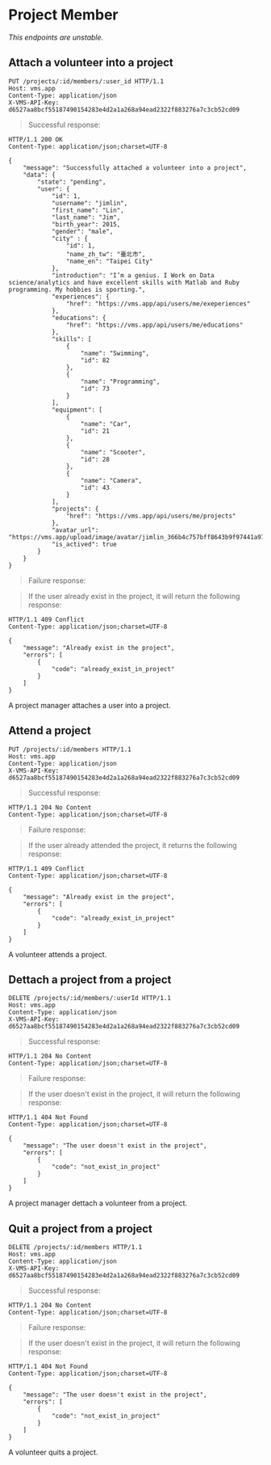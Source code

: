 # Project Member

*This endpoints are unstable.*

## Attach a volunteer into a project

```http
PUT /projects/:id/members/:user_id HTTP/1.1
Host: vms.app
Content-Type: application/json
X-VMS-API-Key: d6527aa8bcf55187490154283e4d2a1a268a94ead2322f883276a7c3cb52cd09
```

> Successful response:

```http
HTTP/1.1 200 OK
Content-Type: application/json;charset=UTF-8

{
    "message": "Successfully attached a volunteer into a project",
    "data": {
        "state": "pending",
        "user": {
            "id": 1,
            "username": "jimlin",
            "first_name": "Lin",
            "last_name": "Jim",
            "birth_year": 2015,
            "gender": "male",
            "city" : {
                "id": 1,
                "name_zh_tw": "臺北市",
                "name_en": "Taipei City"
            },
            "introduction": "I’m a genius. I Work on Data science/analytics and have excellent skills with Matlab and Ruby programming. My hobbies is sporting.",
            "experiences": {
                "href": "https://vms.app/api/users/me/exeperiences"
            },
            "educations": {
                "href": "https://vms.app/api/users/me/educations"
            },
            "skills": [
                {
                    "name": "Swimming",
                    "id": 82            
                },
                {
                    "name": "Programming",
                    "id": 73
                }
            ],
            "equipment": [
                {
                    "name": "Car",
                    "id": 21
                },
                {
                    "name": "Scooter",
                    "id": 28
                },
                {
                    "name": "Camera",
                    "id": 43
                }
            ],
            "projects": {
                "href": "https://vms.app/api/users/me/projects"
            },
            "avatar_url": "https://vms.app/upload/image/avatar/jimlin_366b4c757bff8643b9f97441a974d94d42f5877b.jpeg",
            "is_actived": true
        }
    }
}
```

> Failure response:

> If the user already exist in the project, it will return the following response:

```http
HTTP/1.1 409 Conflict
Content-Type: application/json;charset=UTF-8

{
    "message": "Already exist in the project",
    "errors": [
        {
            "code": "already_exist_in_project"
        }
    ]
}
```

A project manager attaches a user into a project.

## Attend a project

```http
PUT /projects/:id/members HTTP/1.1
Host: vms.app
Content-Type: application/json
X-VMS-API-Key: d6527aa8bcf55187490154283e4d2a1a268a94ead2322f883276a7c3cb52cd09
```

> Successful response:

```http
HTTP/1.1 204 No Content
Content-Type: application/json;charset=UTF-8
```

> Failure response:

> If the user already attended the project, it returns the following response:

```http
HTTP/1.1 409 Conflict
Content-Type: application/json;charset=UTF-8

{
    "message": "Already exist in the project",
    "errors": [
        {
            "code": "already_exist_in_project"
        }
    ]
}
```

A volunteer attends a project.

## Dettach a project from a project

```http
DELETE /projects/:id/members/:userId HTTP/1.1
Host: vms.app
Content-Type: application/json
X-VMS-API-Key: d6527aa8bcf55187490154283e4d2a1a268a94ead2322f883276a7c3cb52cd09
```

> Successful response:

```http
HTTP/1.1 204 No Content
Content-Type: application/json;charset=UTF-8
```

> Failure response:

> If the user doesn't exist in the project, it will return the following response:

```http
HTTP/1.1 404 Not Found
Content-Type: application/json;charset=UTF-8

{
    "message": "The user doesn't exist in the project",
    "errors": [
        {
            "code": "not_exist_in_project"
        }
    ]
}
```

A project manager dettach a volunteer from a project.

## Quit a project from a project

```http
DELETE /projects/:id/members HTTP/1.1
Host: vms.app
Content-Type: application/json
X-VMS-API-Key: d6527aa8bcf55187490154283e4d2a1a268a94ead2322f883276a7c3cb52cd09
```

> Successful response:

```http
HTTP/1.1 204 No Content
Content-Type: application/json;charset=UTF-8
```

> Failure response:

> If the user doesn't exist in the project, it will return the following response:

```http
HTTP/1.1 404 Not Found
Content-Type: application/json;charset=UTF-8

{
    "message": "The user doesn't exist in the project",
    "errors": [
        {
            "code": "not_exist_in_project"
        }
    ]
}
```

A volunteer quits a project.
